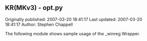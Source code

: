 ## KR(MKv3) - opt.py 
Originally published: 2007-03-20 18:41:17 
Last updated: 2007-03-20 18:41:17 
Author: Stephen Chappell 
 
The following module shows sample usage of the _winreg Wrapper.